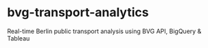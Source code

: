 # bvg-transport-analytics
Real-time Berlin public transport analysis using BVG API, BigQuery &amp; Tableau

